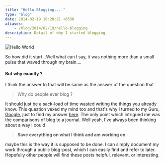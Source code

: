 ```yaml
---
title: "Hello Blogging...."
type: "blog"
date: 2014-02-19 16:20:21 +0530
aliases:
    - /blog/2014/02/19/hello-blogging
description: Detail of why I started blogging
---
```

![Hello World](https://lh3.googleusercontent.com/8KrC30EJ7aomCKVOKCcPj7PwvqroHH_uuQ0MJKZJwRyptJGUTm9Q_euyV1RvHmPu6CXqxTApGgAgZcjMeQn2lEE3XI6q7pU--tbzNIdEYqLbY6c-6HTdr6V5cdlxgPdSS-duaLd899h1elO3gJRodqnOENLeehHLbJAxQRqDnk9_B8Hl5IVQUmBVtoy-5tr284-n2Radm70OUhZWL1863I_53wLLxKd0TxGWCwpCc7UX4rwj0nZ5A-CjZn3eLJYUx1i6fQoik64eR7wuWyRui8sj2vPCUMQ4N0TKXmt2E1dpfocJwQ6pP2ImkgTNqrRG1cCN_FHl7R_Gd5Z9bk_-YcXE1O3P2qObS9BqzssCldbSrtLvYmDUOvfAiM1uuissxiqBx5pmmLU89wiuh9QSvKy5TwF233oMlCCIS-hDBY7TEKBlgUhFfzpG-ZJNB3xa_R4-f4qeWocPNZ1Bg7Qb1LXweGisES3eYXUV48CrIZ0EJnIxx8IH6K9nrEi4LdARzFxuJIoowVkESQfp4lMzNaZDUzcCShtfdbGAn0eVH-lsrj5-gtIzNy576S0Yk-fQqGuNuXw9Fb2d-bwOuOMe4aSfAkQXwm8RpFabwZ6jZDluKtSdAevA4iC3v8RZgnhodPSu0s2YMPP3RPUzPNL6Gvdnlk3bDh-ze4UiTHtd-w=s300)

So how did it start...Well what can I say, it was nothing more than a small pulse that waved through my brain....<!--more-->
#### But why exactly ?
I think the answer to that will be same as the answer of the question that
>Why do people ever blog ?

It should just be a sack-load of time wasted writing the things you already know. This question vexed my mind too and that's why I turned to my Guru, <a href="https://www.google.com/search?q=why+do+you+blog">Google</a>, just to find my answer [here](http://www.becomingminimalist.com/15-reasons-i-think-you-should-blog/). The only point which intrigued me was the comparisons of blog to a journal.
Well yeah, I've always been thinking about a way I could
<blockquote><b>Save everything on what I think and am working on</b></blockquote>
maybe this is the way it is supposed to be done. I can simply document my work through a public blog-post, which I can easily find and refer to later. Hopefully other people will find these posts helpful, relevant, or interesting.
